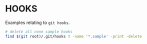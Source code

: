# HOOKS

Examples relating to `git hooks`.  

```sh
# delete all none sample hooks
find $(git root)/.git/hooks ! -name '*.sample' -print -delete 
```

